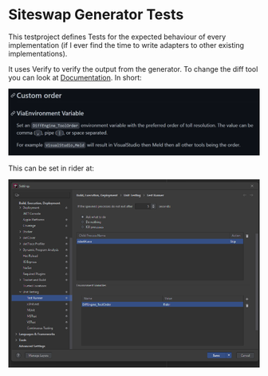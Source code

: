 ﻿# Siteswap Generator Tests

This testproject defines Tests for the expected behaviour of every implementation (if I ever find the time to write adapters to other existing implementations).

It uses Verify to verify the output from the generator.
To change the diff tool you can look at [Documentation](https://github.com/VerifyTests/DiffEngine/blob/main/docs/diff-tool.order.md).
In short:

![Set environment variable to control diff tool](Documentation/img.png "Set environment variable to control diff tool")

This can be set in rider at:

![Setting in rider to add environment variables](Documentation/img_1.png "setting in rider to add environment variables")
